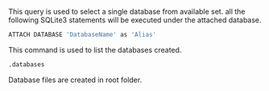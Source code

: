 This query is used to select a single database from available set. all the following SQLite3 statements will be executed under the attached database.

```sh
ATTACH DATABASE 'DatabaseName' as 'Alias'
```

This command is used to list the databases created.
```sh
.databases
```

Database files are created in root folder.